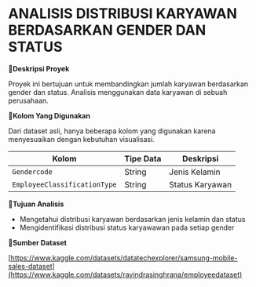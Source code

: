 # ANALISIS DISTRIBUSI KARYAWAN BERDASARKAN GENDER DAN STATUS

📌**Deskripsi Proyek**

Proyek ini bertujuan untuk membandingkan jumlah karyawan berdasarkan gender dan status. Analisis menggunakan data karyawan di sebuah perusahaan.

📌**Kolom Yang Digunakan**

Dari dataset asli, hanya beberapa kolom yang digunakan karena menyesuaikan dengan kebutuhan visualisasi.

| Kolom         		              | Tipe Data | Deskripsi             |
| --------------------------------| --------- | ----------------------|
| `Gendercode` 			              | String    | Jenis Kelamin         |
| `EmployeeClassificationType`    | String    | Status Karyawan       |


📌**Tujuan Analisis**

- Mengetahui distribusi karyawan berdasarkan jenis kelamin dan status
- Mengidentifikasi distribusi status karyawawan pada setiap gender


📌**Sumber Dataset**

[https://www.kaggle.com/datasets/datatechexplorer/samsung-mobile-sales-dataset](https://www.kaggle.com/datasets/ravindrasinghrana/employeedataset)

